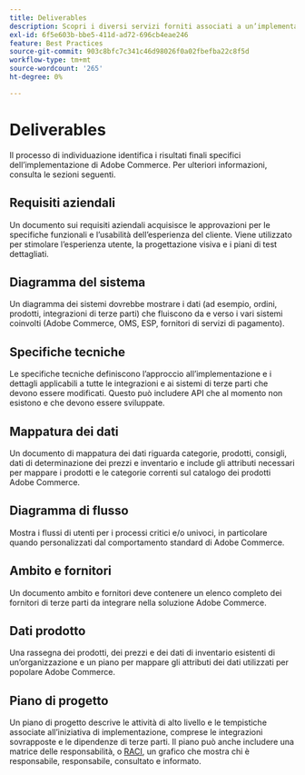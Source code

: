 ```yaml
---
title: Deliverables
description: Scopri i diversi servizi forniti associati a un’implementazione di Adobe Commerce.
exl-id: 6f5e603b-bbe5-411d-ad72-696cb4eae246
feature: Best Practices
source-git-commit: 903c8bfc7c341c46d98026f0a02fbefba22c8f5d
workflow-type: tm+mt
source-wordcount: '265'
ht-degree: 0%

---
```


# Deliverables

Il processo di individuazione identifica i risultati finali specifici dell’implementazione di Adobe Commerce. Per ulteriori informazioni, consulta le sezioni seguenti.

## Requisiti aziendali

Un documento sui requisiti aziendali acquisisce le approvazioni per le specifiche funzionali e l’usabilità dell’esperienza del cliente. Viene utilizzato per stimolare l’esperienza utente, la progettazione visiva e i piani di test dettagliati.

## Diagramma del sistema

Un diagramma dei sistemi dovrebbe mostrare i dati (ad esempio, ordini, prodotti, integrazioni di terze parti) che fluiscono da e verso i vari sistemi coinvolti (Adobe Commerce, OMS, ESP, fornitori di servizi di pagamento).

## Specifiche tecniche

Le specifiche tecniche definiscono l’approccio all’implementazione e i dettagli applicabili a tutte le integrazioni e ai sistemi di terze parti che devono essere modificati. Questo può includere API che al momento non esistono e che devono essere sviluppate.

## Mappatura dei dati

Un documento di mappatura dei dati riguarda categorie, prodotti, consigli, dati di determinazione dei prezzi e inventario e include gli attributi necessari per mappare i prodotti e le categorie correnti sul catalogo dei prodotti Adobe Commerce.

## Diagramma di flusso

Mostra i flussi di utenti per i processi critici e/o univoci, in particolare quando personalizzati dal comportamento standard di Adobe Commerce.

## Ambito e fornitori

Un documento ambito e fornitori deve contenere un elenco completo dei fornitori di terze parti da integrare nella soluzione Adobe Commerce.

## Dati prodotto

Una rassegna dei prodotti, dei prezzi e dei dati di inventario esistenti di un’organizzazione e un piano per mappare gli attributi dei dati utilizzati per popolare Adobe Commerce.

## Piano di progetto

Un piano di progetto descrive le attività di alto livello e le tempistiche associate all’iniziativa di implementazione, comprese le integrazioni sovrapposte e le dipendenze di terze parti. Il piano può anche includere una matrice delle responsabilità, o [RACI](../planning/ownership.md), un grafico che mostra chi è responsabile, responsabile, consultato e informato.

